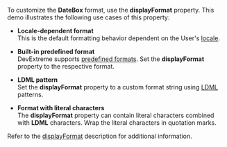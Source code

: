 To customize the **DateBox** format, use the **displayFormat** property. This demo illustrates the following use cases of this property:
- **Locale-dependent format**     
This is the default formatting behavior dependent on the User's [locale](/Documentation/Guide/Common/Localization/#Localize_Dates_Numbers_and_Currencies).    

- **Built-in predefined format**    
DevExtreme supports [predefined formats](/Documentation/ApiReference/Common/Object_Structures/format/#type). Set the **displayFormat** property to the respective format.    

- **LDML pattern**    
Set the **displayFormat** property to a custom format string using [LDML](/Documentation/Guide/Common/Value_Formatting/#Format_Widget_Values/Custom_Format_String) patterns.    

- **Format with literal characters**    
The **displayFormat** property can contain literal characters combined with **LDML** characters. Wrap the literal characters in quotation marks.

Refer to the [displayFormat](/Documentation/ApiReference/UI_Widgets/dxDateBox/Configuration/#displayFormat) description for additional information.

